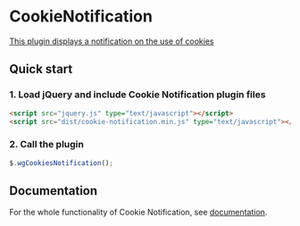# CookieNotification
[This plugin displays a notification on the use of cookies](https://webgadgets.net/plugins/cookie-notification)

## Quick start

### 1. Load jQuery and include Cookie Notification plugin files 
```html
<script src="jquery.js" type="text/javascript"></script>
<script src="dist/cookie-notification.min.js" type="text/javascript"></script>
```

### 2. Call the plugin 
```js
$.wgCookiesNotification();
```

## Documentation
For the whole functionality of Cookie Notification, see [documentation](https://webgadgets.net/plugins/cookie-notification/doc).
